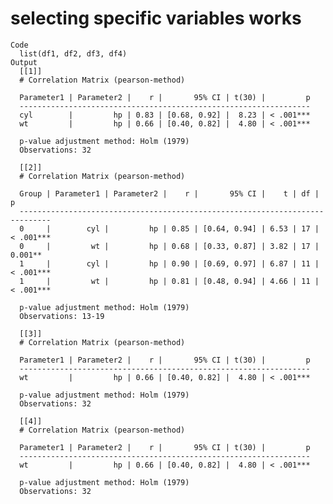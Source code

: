 # selecting specific variables works

    Code
      list(df1, df2, df3, df4)
    Output
      [[1]]
      # Correlation Matrix (pearson-method)
      
      Parameter1 | Parameter2 |    r |       95% CI | t(30) |         p
      -----------------------------------------------------------------
      cyl        |         hp | 0.83 | [0.68, 0.92] |  8.23 | < .001***
      wt         |         hp | 0.66 | [0.40, 0.82] |  4.80 | < .001***
      
      p-value adjustment method: Holm (1979)
      Observations: 32
      
      [[2]]
      # Correlation Matrix (pearson-method)
      
      Group | Parameter1 | Parameter2 |    r |       95% CI |    t | df |         p
      -----------------------------------------------------------------------------
      0     |        cyl |         hp | 0.85 | [0.64, 0.94] | 6.53 | 17 | < .001***
      0     |         wt |         hp | 0.68 | [0.33, 0.87] | 3.82 | 17 | 0.001**  
      1     |        cyl |         hp | 0.90 | [0.69, 0.97] | 6.87 | 11 | < .001***
      1     |         wt |         hp | 0.81 | [0.48, 0.94] | 4.66 | 11 | < .001***
      
      p-value adjustment method: Holm (1979)
      Observations: 13-19
      
      [[3]]
      # Correlation Matrix (pearson-method)
      
      Parameter1 | Parameter2 |    r |       95% CI | t(30) |         p
      -----------------------------------------------------------------
      wt         |         hp | 0.66 | [0.40, 0.82] |  4.80 | < .001***
      
      p-value adjustment method: Holm (1979)
      Observations: 32
      
      [[4]]
      # Correlation Matrix (pearson-method)
      
      Parameter1 | Parameter2 |    r |       95% CI | t(30) |         p
      -----------------------------------------------------------------
      wt         |         hp | 0.66 | [0.40, 0.82] |  4.80 | < .001***
      
      p-value adjustment method: Holm (1979)
      Observations: 32
      

